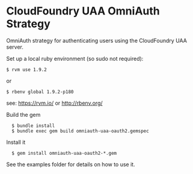 CloudFoundry UAA OmniAuth Strategy
==================================

OmniAuth strategy for authenticating users using the CloudFoundry UAA server.

Set up a local ruby environment (so sudo not required):

    $ rvm use 1.9.2

or

    $ rbenv global 1.9.2-p180

see: https://rvm.io/ or http://rbenv.org/

Build the gem

      $ bundle install
      $ bundle exec gem build omniauth-uaa-oauth2.gemspec

Install it

      $ gem install omniauth-uaa-oauth2-*.gem


See the examples folder for details on how to use it.
